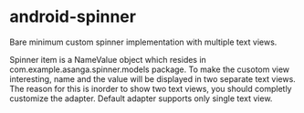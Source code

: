 # android-spinner

Bare minimum custom spinner implementation with multiple text views.

Spinner item is a NameValue object which resides in com.example.asanga.spinner.models package. To make the cusotom view interesting, name and the value will be displayed in two separate text views. The reason for this is inorder to show two text views, you should completly customize the adapter. Default adapter supports only single text view.

